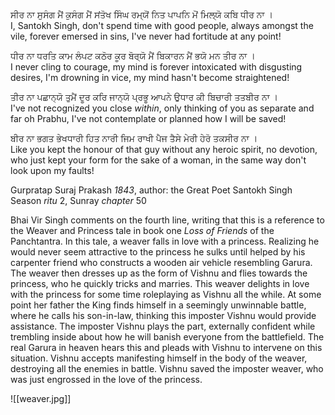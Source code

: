 ਸੀਰ ਨਾ ਸੁਸੰਗ ਮੈਂ ਕੁਸੰਗ ਮੈਂ ਸਂਤੋਖ ਸਿੰਘ ਰਮ੍ਯੋਂ ਨਿਤ ਪਾਪਨਿ ਮੋਂ ਮਿਲ੍ਯੋ ਕਬਿ ਧੀਰ ਨਾ ।  
I, Santokh Singh, don't spend time with good people, always amongst the vile, forever emersed in sins, I've never had fortitude at any point!  

ਧੀਰ ਨਾ ਧਰਤਿ ਕਾਮ ਲੰਪਟ ਕਠੋਰ ਕੂਰ ਬੋਰ੍ਯੋ ਮੈਂ ਬਿਕਾਰਨ ਮੈਂ ਭਯੋ ਮਨ ਤੀਰ ਨਾ ।  
I never cling to courage, my mind is forever intoxicated with disgusting desires, I'm drowning in vice, my mind hasn't become straightened!    
   
ਤੀਰ ਨਾ ਪਛਾਨ੍ਯੋ ਤੁਮੈਂ ਦੂਰ ਕਰਿ ਜਾਨ੍ਯੋ ਪ੍ਰਭੂ ਆਪਨੇ ਉਧਾਰ ਕੀ ਬਿਚਾਰੀ ਤਤਬੀਰ ਨਾ ।  
I've not recognized you close *within*, only thinking of you as separate and far oh Prabhu, I've not contemplate or planned how I will be saved!  
 
 ਬੀਰ ਨਾ ਭਗਤ ਭੇਖਧਾਰੀ ਹਿਤ ਨਾਰੀ ਜਿਮ ਰਾਖੀ ਪੈਜ ਤੈਸੇ ਮੇਰੀ ਹੇਰੋ ਤਕਸੀਰ ਨਾ ।  
Like you kept the honour of that guy without any heroic spirit, no devotion, who just kept your form for the sake of a woman, in the same way don't look upon my faults!  
 
Gurpratap Suraj Prakash *1843*, author: the Great Poet Santokh Singh  
Season *ritu* 2, Sunray *chapter* 50  

Bhai Vir Singh comments on the fourth line, writing that this is a reference to the Weaver and Princess tale in book one *Loss of Friends* of the Panchtantra. In this tale, a weaver falls in love with a princess. Realizing he would never seem attractive to the princess he sulks until helped by his carpenter friend who constructs a wooden air vehicle resembling Garura. The weaver then dresses up as the form of Vishnu and flies towards the princess, who he quickly tricks and marries. This weaver delights in love with the princess for some time roleplaying as Vishnu all the while. At some point her father the King finds himself in a seemingly unwinnable battle, where he calls his son-in-law, thinking this imposter Vishnu would provide assistance. The imposter Vishnu plays the part, externally confident while trembling inside about how he will banish everyone from the battlefield. The real Garura in heaven hears this and pleads with Vishnu to intervene on this situation. Vishnu accepts manifesting himself in the body of the weaver, destroying all the enemies in battle. Vishnu saved the imposter weaver, who was just engrossed in the love of the princess.

![[weaver.jpg]]
